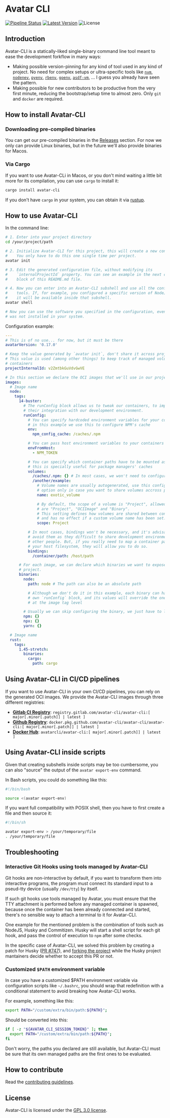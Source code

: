 # Avatar CLI

[![Pipeline Status]][Dev Commits] [![Latest Version]][crates.io] ![License]

## Introduction

Avatar-CLI is a statically-liked single-binary command line tool meant to ease
the development forkflow in many ways:
  - Making possible version-pinning for any kind of tool used in any kind of
    project. No need for complex setups or ultra-specific tools like
    [`nvm`](https://github.com/nvm-sh/nvm),
    [`nodenev`](https://ekalinin.github.io/nodeenv/),
    [`pyenv`](https://github.com/pyenv/pyenv),
    [`rbenv`](https://github.com/rbenv/rbenv),
    [`goenv`](https://github.com/syndbg/goenv),
    [`asdf-vm`](https://asdf-vm.com), ... I guess you already have seen the
    pattern.
  - Making possible for new contributors to be productive from the very first
    minute, reducing the bootstrap/setup time to almost zero. Only `git` and
    `docker` are required.

## How to install Avatar-CLI

### Downloading pre-compiled binaries

You can get our pre-compiled binaries in the
[Releases](https://gitlab.com/avatar-cli/avatar-cli/-/releases) section. For now
we only can provide Linux binaries, but in the future we'll also provide
binaries for Macos.

### Via Cargo

If you want to use Avatar-CLi in Macos, or you don't mind waiting a little bit
more for its compilation, you can use `cargo` to install it:

```bash
cargo install avatar-cli
```

If you don't have `cargo` in your system, you can obtain it via
[rustup](https://rustup.rs/).

## How to use Avatar-CLI

In the command line:
```bash
# 1. Enter into your project directory
cd /your/project/path

# 2. Initialize Avatar-CLI for this project, this will create a new config file.
#    You only have to do this one single time per project.
avatar init

# 3. Edit the generated configuration file, without modifying its
#    `internalProjectId` property. You can see an example in the next code
#    block of this README.md file.

# 4. Now you can enter into an Avatar-CLI subshell and use all the configured
#    tools. If, for example, you configured a specific version of NodeJS, then
#    it will be available inside that subshell.
avatar shell

# Now you can use the software you specified in the configuration, even if it
# was not installed in your system.
```

Configuration example:
```yaml
---
# This is of no use... for now, but it must be there
avatarVersion: '0.17.0'

# Keep the value generated by `avatar init`, don't share it across projects.
# This value is used (among other things) to keep track of managed volumes and
# containers
projectInternalId: v2ZmtbkGuVdvGwVE

# In this section we declare the OCI images that we'll use in our project
images:
  # Image name
  node:
    tags:
      14-buster:
        # The runConfig block allows us to tweak our containers, to improve
        # their integration with our development environment.
        runConfig:
          # You can specify hardcoded environment variables for your containers,
          # in this example we use this to configure NPM's cache
          env:
            npm_config_cache: /caches/.npm

          # You can pass host environment variables to your containers
          envFromHost:
            - NPM_TOKEN

          # You can specify which container paths have to be mounted as volumes,
          # this is specially useful for package managers' caches
          volumes:
            /caches/.npm: {} # In most cases, we won't need to configure volumes
            /another/example:
              # Volume names are usually autogenerated, use this configuration
              # option only in case you want to share volumes accross projects
              name: exotic_volume

              # By default, the scope of a volume is "Project", allowed values
              # are "Project", "OCIImage" and "Binary".
              # This setting defines how volumes are shared between containers,
              # and has no effect if a custom volume name has been set.
              scope: Project

          # In most cases, bindings won't be necessary, and it's advisable to
          # avoid them as they difficult to share development environments with
          # other people. But, if you really need to map a container path to
          # your host filesystem, they will allow you to do so.
          bindings:
            /container/path: /host/path

      # For each image, we can declare which binaries we want to expose to our
      # project.
      binaries:
        node:
          path: node # The path can also be an absolute path

          # Although we don't do it in this example, each binary can have its
          # own `runConfig` block, and its values will override the ones defined
          # at the image tag level

        # Usually we can skip configuring the binary, we just have to list it
        npm: {}
        npx: {}
        yarn: {}

  # Image name
  rust:
    tags:
      1.45-stretch:
        binaries:
          cargo:
            path: cargo
```

## Using Avatar-CLI in CI/CD pipelines

If you want to use Avatar-CLI in your own CI/CD pipelines, you can rely on the
generated OCI images. We provide the Avatar-CLI images through three different
registries:

- **[Gitlab CI Registry](https://gitlab.com/avatar-cli/avatar-cli/container_registry)**:
  `registry.gitlab.com/avatar-cli/avatar-cli:[ major[.minor[.patch]] | latest ]`
- **[Github Registry](https://github.com/avatar-cli/avatar-cli/packages?package_type=Docker)**:
  `docker.pkg.github.com/avatar-cli/avatar-cli/avatar-cli:[ major[.minor[.patch]] | latest ]`
- **[Docker Hub](https://hub.docker.com/r/avatarcli/avatar-cli)**:
  `avatarcli/avatar-cli:[ major[.minor[.patch]] | latest ]`

## Using Avatar-CLI inside scripts

Given that creating subshells inside scripts may be too cumbersome, you can also
"source" the output of the `avatar export-env` command.

In Bash scripts, you could do something like this:
```bash
#!/bin/bash

source <(avatar export-env)
```

If you want full compatibility with POSIX shell, then you have to first create a
file and then source it:
```bash
#!/bin/sh

avatar export-env > /your/temporary/file
. /your/temporary/file
```

## Troubleshooting

### Interactive Git Hooks using tools managed by Avatar-CLI

Git hooks are non-interactive by default, if you want to transform them into
interactive programs, the program must connect its standard input to a
pseud-tty device (usually `/dev/tty`) by itself.

If such git hooks use tools managed by Avatar, you must ensure that the TTY
attachment is performed before any managed container is spawned, because once
the container has been already connected and started, there's no sensible
way to attach a terminal to it for Avatar-CLI.

One example for the mentioned problem is the combination of tools such as
NodeJS, Husky and Commitizen. Husky will start a shell script for each git hook,
and pass the control of execution to `npm` after some checks.

In the specific case of Avatar-CLI, we solved this problem by creating a patch
for Husky ([PR #747](https://github.com/typicode/husky/pull/747)), and [forking
the project](https://www.npmjs.com/package/@coderspirit/husky-fork) while the
Husky project mantainers decide whether to accept this PR or not.

### Customized `$PATH` environment variable

In case you have a customized $PATH environment variable via configuration
scripts like `~/.bashrc`, you should wrap that redefinition with a conditional
statement to avoid breaking how Avatar-CLI works.

For example, something like this:
```bash
export PATH="/custom/extra/bin/path:${PATH}";
```

Should be converted into this:
```bash
if [ -z "${AVATAR_CLI_SESSION_TOKEN}" ]; then
  export PATH="/custom/extra/bin/path:${PATH}";
fi
```

Don't worry, the paths you declared are still available, but Avatar-CLI must be
sure that its own managed paths are the first ones to be evaluated.

## How to contribute

Read the [contributing guidelines](CONTRIBUTING.md).

## License

Avatar-CLI is licensed under the [GPL 3.0 license](LICENSE).

[crates.io]: https://crates.io/crates/avatar-cli
[Dev Commits]: https://gitlab.com/avatar-cli/avatar-cli/-/commits/dev
[License]: https://img.shields.io/crates/l/avatar-cli.svg
[Latest Version]: https://img.shields.io/crates/v/avatar-cli.svg
[Pipeline Status]: https://gitlab.com/avatar-cli/avatar-cli/badges/dev/pipeline.svg
